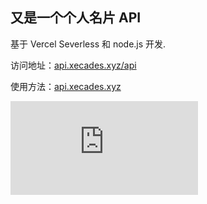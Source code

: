 ## 又是一个个人名片 API

基于 Vercel Severless 和 node.js 开发.

访问地址：[api.xecades.xyz/api](https://api.xecades.xyz/api)

使用方法：[api.xecades.xyz](https://api.xecades.xyz)

![](https://api.xecades.xyz/api?color=119,119,119,1&bg=255,255,255,1&img=1&date=2021-06-07&str=%202021%20年高考&quote=加油啊%20✨&github=Xecades&zhihu=@Xecades&qq=2135174618&email=i@xecades.xyz)
